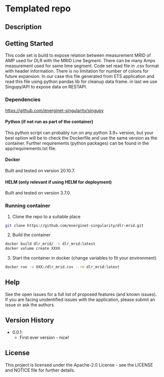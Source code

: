 # Templated repo <!-- Change to repo name! -->

<!-- Insert a very short description of what the script/repo is for -->

<!-- TABLE OF CONTENTS -->
<!--
If VERY heavy readme, update and use this TOC
<details>
  <summary>Table of Contents</summary>
  <ol>
    <li>
      <a href="#about-the-project">About The Project</a>
      <ul>
        <li><a href="#built-with">Built With</a></li>
      </ul>
    </li>
    <li>
      <a href="#getting-started">Getting Started</a>
      <ul>
        <li><a href="#prerequisites">Prerequisites</a></li>
        <li><a href="#installation">Installation</a></li>
      </ul>
    </li>
    <li><a href="#usage">Usage</a></li>
    <li><a href="#roadmap">Roadmap</a></li>
    <li><a href="#contributing">Contributing</a></li>
    <li><a href="#license">License</a></li>
    <li><a href="#contact">Contact</a></li>
    <li><a href="#acknowledgments">Acknowledgments</a></li>
  </ol>
</details>
-->

## Description

<!--
-- Insert a more detailed description here, and use the below headers where relevant --

### Exposed environment variables

|Name|Default|Description|
|--|--|--|

### Input

### Output

-->

<!-- GETTING STARTED -->
## Getting Started

This code set is build to expose relation between measurement MRID of AMP used for DLR with the MRID Line Segment.
There can be many Amps measurement used for same lime segment.
Code set read file in .csv format with header information. There is no limitation for number of colons for future expansion.
In our case this file generated from ETS application and read this file using python pandas lib for cleanup data frame.
in last we use Singupy/API to expose data on RESTAPI.

### Dependencies

https://github.com/energinet-singularity/singupy
  
#### Python (if not run as part of the container)

This python script can probably run on any python 3.9+ version, but your best option will be to check the Dockerfile and use the same version as the container. Further requirements (python packages) can be found in the app/requirements.txt file.

#### Docker

<!--
Describe here what is needed before it can be run in docker - environment variables, volumes etc.

Give an example if relevant:

Example:
```sh
docker run my_script -v someVolume:/data -e MYVAR=smith"
```
 -->
Built and tested on version 20.10.7.


#### HELM (only relevant if using HELM for deployment)

<!--
Describe here what is needed before it can be run in docker - environment variables, volumes etc.

You could use this:
The default helm values/properties are set in a way that allows the helm chart to be installed and run without crashes, but it will not be useful. To spin up the environment with helm, make sure to set (or overwrite) values to something meaningful.
-->
Built and tested on version 3.7.0.

### Running container

<!-- PLEASE REMEMBER TO UPDATE THIS GUIDE!!! -->

1. Clone the repo to a suitable place
````bash
git clone https://github.com/energinet-singularity/dlr-mrid.git
````

2. Build the container
````bash
docker build dlr_mrid/ -t dlr_mrid:latest
docker volume create XXXX
````

3. Start the container in docker (change variables to fit your environment)
````bash
docker run -v XXX:/dlr_mrid.csv --rm dlr_mrid:latest
````

## Help
<!-- replace 'open issues' below with link like this: [open issues](https://github.com/energinet-singularity/<repo-name>/issues) -->
See the open issues for a full list of proposed features (and known issues).
If you are facing unidentified issues with the application, please submit an issue or ask the authors.

## Version History

* 0.0.1:
    * First ever version - nice!

## License

This project is licensed under the Apache-2.0 License - see the LICENSE and NOTICE file for further details.
